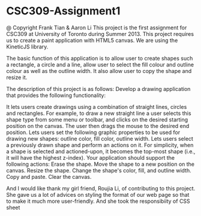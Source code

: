 CSC309-Assignment1
==================
@ Copyright Frank Tian & Aaron Li
This project is the first assignment for CSC309 at University of Toronto during Summer 2013. This project requires 
us to create a paint application with HTML5 canvas. We are using the KineticJS library.

The basic function of this application is to allow user to create shapes such a rectangle, a circle and a line, allow 
user to select the fill colour and outline colour as well as the outline width. It also allow user to copy the shape 
and resize it.

The description of this project is as follows:
Develop a drawing application that provides the following functionality:

It lets users create drawings using a combination of straight lines, circles and rectangles. For example, to draw a new straight line a user selects this shape type from some menu or toolbar, and clicks on the desired starting position on the canvas. The user then drags the mouse to the desired end position.
Lets users set the following graphic properties to be used for drawing new shapes: outline color, fill color, outline width.
Lets users select a previously drawn shape and perform an actions on it. For simplicity, when a shape is selected and actioned-upon, it becomes the top-most shape (i.e., it will have the highest z-index). Your application should support the following actions:
Erase the shape.
Move the shape to a new position on the canvas.
Resize the shape.
Change the shape's color, fill, and outline width.
Copy and paste.
Clear the canvas.

And I would like thank my girl friend, Roujia Li, of contributing to this project. She gave us a lot of advices on styling
the format of our web page so that to make it much more user-friendly. And she took the responsibiity of CSS sheet
